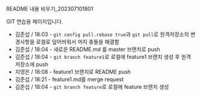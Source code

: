 README 내용 비우기_202307101801

GIT 연습용 페이지입니다.

- 김준섭 / 18:03 - `git config pull.rebase true`과 `git pull`로 원격저장소의 변경사항을 로컬로 덮어씌워서 머지 충돌을 해결함
- 김준섭 / 18:04 - 새로운 README.md 를 master 브랜치로 push
- 김준섭 / 18:04 - `git branch feature1`로 로컬에 feature1 브랜치 생성 후 원격 저장소에 push
- 지영은 / 18:08 - feature1 브랜치로 README push
- 김준섭 / 18:21 - feature1.md를 merge request
- 김준섭 / 18:04 - `git branch feature`로 로컬에 feature 브랜치 생성

